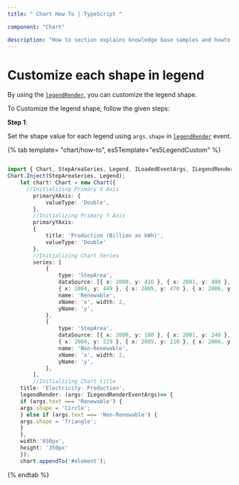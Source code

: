```yaml
---
title: " Chart How To | TypeScript "

component: "Chart"

description: "How to section explains knowledge base samples and howto access different types properties and events of the chart."
---
```


# Customize each shape in legend

By using the [`legendRender`](../../api/chart/chartModel/#legendrender), you can customize the legend shape.

To Customize the legend shape, follow the given steps:

**Step 1**:

Set the shape value for each legend using `args.shape` in [`legendRender`](../../api/chart/chartModel/#legendrender) event.

{% tab template= "chart/how-to", es5Template="es5LegendCustom" %}

```typescript

import { Chart, StepAreaSeries, Legend, ILoadedEventArgs, ILegendRenderEventArgs } from '@syncfusion/ej2-charts';
Chart.Inject(StepAreaSeries, Legend);
    let chart: Chart = new Chart({
      //Initializing Primary X Axis
        primaryXAxis: {
            valueType: 'Double',
        },
        //Initializing Primary Y Axis
        primaryYAxis:
        {
            title: 'Production (Billion as kWh)',
            valueType: 'Double'
        },
        //Initializing Chart Series
        series: [
            {
                type: 'StepArea',
                dataSource: [{ x: 2000, y: 416 }, { x: 2001, y: 490 }, { x: 2002, y: 470 }, { x: 2003, y: 500 },
                { x: 2004, y: 449 }, { x: 2005, y: 470 }, { x: 2006, y: 437 }, { x: 2007, y: 458 }],
                name: 'Renewable',
                xName: 'x', width: 2,
                yName: 'y',
            },
            {
                type: 'StepArea',
                dataSource: [{ x: 2000, y: 180 }, { x: 2001, y: 240 }, { x: 2002, y: 370 }, { x: 2003, y: 200 },
                { x: 2004, y: 229 }, { x: 2005, y: 210 }, { x: 2006, y: 337 }, { x: 2007, y: 258 }],
                name: 'Non-Renewable',
                xName: 'x', width: 2,
                yName: 'y',
            },
        ],
        //Initializing Chart title
    title: 'Electricity- Production',
    legendRender: (args: ILegendRenderEventArgs)=> {
    if (args.text === 'Renewable') {
    args.shape = 'Circle';
    } else if (args.text === 'Non-Renewable') {
    args.shape = 'Triangle';
    }
    },
    width:'650px',
    height: '350px'
    });
    chart.appendTo('#element');
```

{% endtab %}
